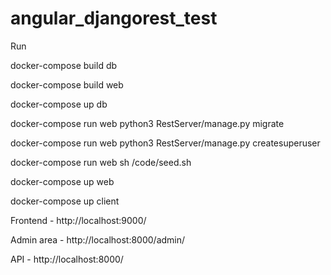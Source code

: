 # angular_djangorest_test

Run

docker-compose build db

docker-compose build web

docker-compose up db

docker-compose run web python3 RestServer/manage.py migrate

docker-compose run web python3 RestServer/manage.py createsuperuser

docker-compose run web sh /code/seed.sh

docker-compose up web

docker-compose up client



Frontend - http://localhost:9000/

Admin area - http://localhost:8000/admin/

API - http://localhost:8000/
